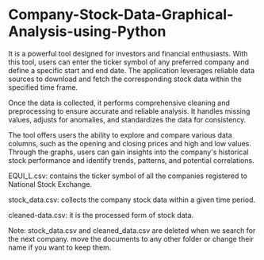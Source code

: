 # Company-Stock-Data-Graphical-Analysis-using-Python
It is a powerful tool designed for investors and financial enthusiasts. With this tool, users can enter the ticker symbol of any preferred company and define a specific start and end date. The application leverages reliable data sources to download and fetch the corresponding stock data within the specified time frame.

Once the data is collected, it performs comprehensive cleaning and preprocessing to ensure accurate and reliable analysis. It handles missing values, adjusts for anomalies, and standardizes the data for consistency.

The tool offers users the ability to explore and compare various data columns, such as the opening and closing prices and high and low values. Through the graphs, users can gain insights into the company's historical stock performance and identify trends, patterns, and potential correlations.




EQUI_L.csv: contains the ticker symbol of all the companies registered to National Stock Exchange.

stock_data.csv: collects the company stock data within a given time period.

cleaned-data.csv: it is the processed form of stock data.

Note: stock_data.csv and cleaned_data.csv are deleted when we search for the next company. move the documents to any other folder or change their name if you want to keep them. 
